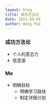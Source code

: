 ```yaml
---
layout: blog
title: 成功方法论
date: 2021-09-01
author: Wang Pei
---
```


### 成功方法论

- 个人的意志力
- 信息源

### Me

- 明确目标
  - 明确学习路线
  - 制定详细计划
